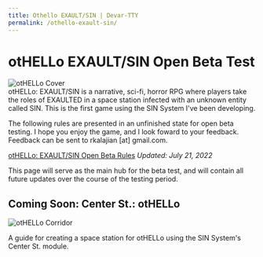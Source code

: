 ```yaml
--- 
title: Othello EXAULT/SIN | Devar-TTY
permalink: /othello-exault-sin/ 
---
```

<div id="single-page">

# otHELLo EXAULT/SIN Open Beta Test

<img src="/assets/images/OTHELLO-EXAULT-SIN-Beta/cover-square.jpg" alt="otHELLo Cover" />
<br/>
otHELLo: EXAULT/SIN is a narrative, sci-fi, horror RPG where players take the roles of EXAULTED in a space station infected with an unknown entity called SIN. This is the first game using the SIN System I've been developing.

The following rules are presented in an unfinished state for open beta testing. I hope you enjoy the game, and I look foward to your feedback. Feedback can be sent to rkalajian [at] gmail.com.

[otHELLo: EXAULT/SIN Open Beta Rules](/assets/pdf/OTHELLO-EXUALT-SIN-BETA-07212022.pdf)
*Updated: July 21, 2022*

This page will serve as the main hub for the beta test, and will contain all future updates over the course of the testing period.

## Coming Soon: Center St.: otHELLo

<img src="/assets/images/OTHELLO-EXAULT-SIN-Beta/corridor.jpg" alt="otHELLo Corridor" />

A guide for creating a space station for otHELLo using the SIN System's Center St. module.
</div>